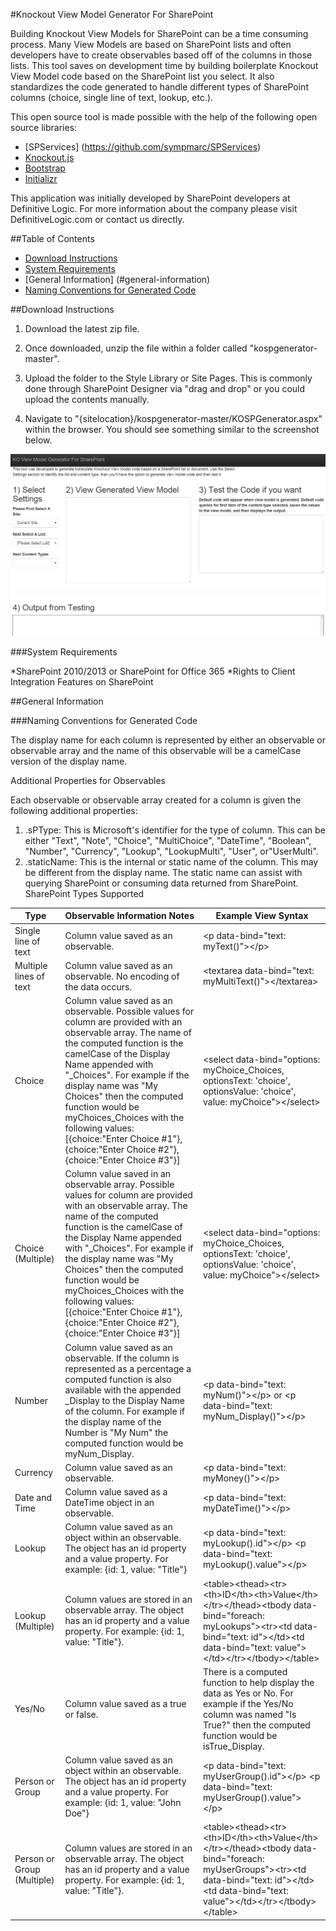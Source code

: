 #Knockout View Model Generator For SharePoint

Building Knockout View Models for SharePoint can be a time consuming process.  Many View Models are based on SharePoint lists and often developers have to create observables based off of the columns in those lists. This tool saves on development time by building boilerplate Knockout View Model code based on the SharePoint list you select.  It also standardizes the code generated to handle different types of SharePoint columns (choice, single line of text, lookup, etc.).

This open source tool is made possible with the help of the following open source libraries:

* [SPServices] (https://github.com/sympmarc/SPServices)
* [Knockout.js](http://knockoutjs.com/)
* [Bootstrap](http://getbootstrap.com)
* [Initializr](http://www.initializr.com)

This application was initially developed by SharePoint developers at Definitive Logic.  For more information about the company please visit DefinitiveLogic.com or contact us directly.

##Table of Contents

- [Download Instructions](#download-instructions)
 - [System Requirements](#system-requirements)
- [General Information] (#general-information)
 - [Naming Conventions for Generated Code](#naming-conventions-for-generated-code)

##Download Instructions

1. Download the latest zip file.

2. Once downloaded, unzip the file within a folder called "kospgenerator-master".

3. Upload the folder to the Style Library or Site Pages.  This is commonly done through SharePoint Designer via "drag and drop" or you could upload the contents manually.

4) Navigate to "{sitelocation}/kospgenerator-master/KOSPGenerator.aspx" within the browser.  You should see something similar to the screenshot below.

![KOSPFigure](https://github.com/definitivelogic/kospgenerator/blob/master/images/KOSPFigure.PNG)

###System Requirements

*SharePoint 2010/2013 or SharePoint for Office 365
*Rights to Client Integration Features on SharePoint

##General Information

###Naming Conventions for Generated Code

The display name for each column is represented by either an observable or observable array and the name of this observable will be a camelCase version of the display name.

Additional Properties for Observables

Each observable or observable array created for a column is given the following additional properties:

1. .sPType: This is Microsoft's identifier for the type of column.  This can be either "Text", "Note", "Choice", "MultiChoice", "DateTime", "Boolean", "Number", "Currency", "Lookup", "LookupMulti", "User", or"UserMulti".
2. .staticName:  This is the internal or static name of the column.  This may be different from the display name.  The static name can assist with querying SharePoint or consuming data returned from SharePoint.
SharePoint Types Supported

|Type  | 				Observable Information Notes | Example View Syntax|
|------------- | ------------- | -------------|
|Single line of text	|Column value saved as an observable.	|&lt;p data-bind="text: myText()"&gt;&lt;/p&gt;|
|Multiple lines of text	|Column value saved as an observable. No encoding of the data occurs.|	&lt;textarea data-bind="text: myMultiText()"&gt;&lt;/textarea&gt;|
|Choice	|Column value saved as an observable. Possible values for column are provided with an observable array.  The name of the computed function is the camelCase of the Display Name appended with "_Choices".  For example if the display name was "My Choices" then the computed function would be myChoices_Choices with the following values:[{choice:"Enter Choice #1"},{choice:"Enter Choice #2"},{choice:"Enter Choice #3"}]|&lt;select data-bind="options: myChoice_Choices, optionsText: 'choice', optionsValue: 'choice', value: myChoice"&gt;&lt;/select&gt;|
|Choice (Multiple)|Column value saved in an observable array. Possible values for column are provided with an observable array.  The name of the computed function is the camelCase of the Display Name appended with "_Choices".  For example if the display name was "My Choices" then the computed function would be myChoices_Choices with the following values:[{choice:"Enter Choice #1"},{choice:"Enter Choice #2"},{choice:"Enter Choice #3"}]|&lt;select data-bind="options: myChoice_Choices, optionsText: 'choice', optionsValue: 'choice', value: myChoice"&gt;&lt;/select&gt;|
|Number|Column value saved as an observable. If the column is represented as a percentage a computed function is also available with the appended _Display to the Display Name of the column. For example if the display name of the Number is "My Num" the computed function would be myNum_Display.|&lt;p data-bind="text: myNum()"&gt;&lt;/p&gt; or &lt;p data-bind="text: myNum_Display()"&gt;&lt;/p&gt;|
|Currency	|Column value saved as an observable.|&lt;p data-bind="text: myMoney()"&gt;&lt;/p&gt;|
|Date and Time|Column value saved as a DateTime object in an observable.| &lt;p data-bind="text: myDateTime()"&gt;&lt;/p&gt;|
|Lookup|Column value saved as an object within an observable.  The object has an id property and a value property.  For example: {id: 1, value: "Title"}| &lt;p data-bind="text: myLookup().id"&gt;&lt;/p&gt; &lt;p data-bind="text: myLookup().value"&gt;&lt;/p&gt;|
|Lookup (Multiple)|Column values are stored in an observable array. The object has an id property and a value property.  For example: {id: 1, value: "Title"}.| &lt;table&gt;&lt;thead&gt;&lt;tr&gt;&lt;th&gt;ID&lt;/th&gt;&lt;th&gt;Value&lt;/th&gt;&lt;/tr&gt;&lt;/thead&gt;&lt;tbody data-bind="foreach: myLookups"&gt;&lt;tr&gt;&lt;td data-bind="text: id"&gt;&lt;/td&gt;&lt;td data-bind="text: value"&gt;&lt;/td&gt;&lt;/tr&gt;&lt;/tbody&gt;&lt;/table&gt;|
|Yes/No	|Column value saved as a true or false.|There is a computed function to help display the data as Yes or No.  For example if the Yes/No column was named "Is True?" then the computed function would be isTrue_Display.|&lt;p data-bind="text: myYesNo_Display()"&gt;&lt;/p&gt;|
|Person or Group|Column value saved as an object within an observable.  The object has an id property and a value property.  For example: {id: 1, value: "John Doe"}|&lt;p data-bind="text: myUserGroup().id"&gt;&lt;/p&gt; &lt;p data-bind="text: myUserGroup().value"&gt;&lt;/p&gt;|
|Person or Group (Multiple)	|Column values are stored in an observable array. The object has an id property and a value property.  For example: {id: 1, value: "Title"}.|&lt;table&gt;&lt;thead&gt;&lt;tr&gt;&lt;th&gt;ID&lt;/th&gt;&lt;th&gt;Value&lt;/th&gt;&lt;/tr&gt;&lt;/thead&gt;&lt;tbody data-bind="foreach: myUserGroups"&gt;&lt;tr&gt;&lt;td data-bind="text: id"&gt;&lt;/td&gt;&lt;td data-bind="text: value"&gt;&lt;/td&gt;&lt;/tr&gt;&lt;/tbody&gt;&lt;/table&gt;|

